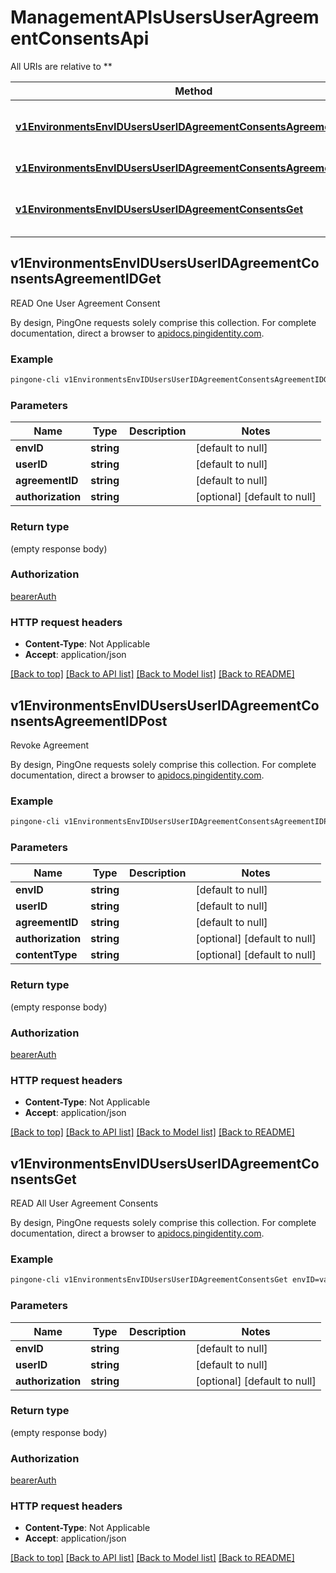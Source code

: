 # ManagementAPIsUsersUserAgreementConsentsApi

All URIs are relative to **

Method | HTTP request | Description
------------- | ------------- | -------------
[**v1EnvironmentsEnvIDUsersUserIDAgreementConsentsAgreementIDGet**](ManagementAPIsUsersUserAgreementConsentsApi.md#v1EnvironmentsEnvIDUsersUserIDAgreementConsentsAgreementIDGet) | **GET** /v1/environments/{envID}/users/{userID}/agreementConsents/{agreementID} | READ One User Agreement Consent
[**v1EnvironmentsEnvIDUsersUserIDAgreementConsentsAgreementIDPost**](ManagementAPIsUsersUserAgreementConsentsApi.md#v1EnvironmentsEnvIDUsersUserIDAgreementConsentsAgreementIDPost) | **POST** /v1/environments/{envID}/users/{userID}/agreementConsents/{agreementID} | Revoke Agreement
[**v1EnvironmentsEnvIDUsersUserIDAgreementConsentsGet**](ManagementAPIsUsersUserAgreementConsentsApi.md#v1EnvironmentsEnvIDUsersUserIDAgreementConsentsGet) | **GET** /v1/environments/{envID}/users/{userID}/agreementConsents | READ All User Agreement Consents



## v1EnvironmentsEnvIDUsersUserIDAgreementConsentsAgreementIDGet

READ One User Agreement Consent

By design, PingOne requests solely comprise this collection. For complete documentation, direct a browser to <a href='https://apidocs.pingidentity.com/pingone/platform/v1/api/'>apidocs.pingidentity.com</a>.

### Example

```bash
pingone-cli v1EnvironmentsEnvIDUsersUserIDAgreementConsentsAgreementIDGet envID=value userID=value agreementID=value Authorization:value
```

### Parameters


Name | Type | Description  | Notes
------------- | ------------- | ------------- | -------------
 **envID** | **string** |  | [default to null]
 **userID** | **string** |  | [default to null]
 **agreementID** | **string** |  | [default to null]
 **authorization** | **string** |  | [optional] [default to null]

### Return type

(empty response body)

### Authorization

[bearerAuth](../README.md#bearerAuth)

### HTTP request headers

- **Content-Type**: Not Applicable
- **Accept**: application/json

[[Back to top]](#) [[Back to API list]](../README.md#documentation-for-api-endpoints) [[Back to Model list]](../README.md#documentation-for-models) [[Back to README]](../README.md)


## v1EnvironmentsEnvIDUsersUserIDAgreementConsentsAgreementIDPost

Revoke Agreement

By design, PingOne requests solely comprise this collection. For complete documentation, direct a browser to <a href='https://apidocs.pingidentity.com/pingone/platform/v1/api/'>apidocs.pingidentity.com</a>.

### Example

```bash
pingone-cli v1EnvironmentsEnvIDUsersUserIDAgreementConsentsAgreementIDPost envID=value userID=value agreementID=value Authorization:value Content-Type:value
```

### Parameters


Name | Type | Description  | Notes
------------- | ------------- | ------------- | -------------
 **envID** | **string** |  | [default to null]
 **userID** | **string** |  | [default to null]
 **agreementID** | **string** |  | [default to null]
 **authorization** | **string** |  | [optional] [default to null]
 **contentType** | **string** |  | [optional] [default to null]

### Return type

(empty response body)

### Authorization

[bearerAuth](../README.md#bearerAuth)

### HTTP request headers

- **Content-Type**: Not Applicable
- **Accept**: application/json

[[Back to top]](#) [[Back to API list]](../README.md#documentation-for-api-endpoints) [[Back to Model list]](../README.md#documentation-for-models) [[Back to README]](../README.md)


## v1EnvironmentsEnvIDUsersUserIDAgreementConsentsGet

READ All User Agreement Consents

By design, PingOne requests solely comprise this collection. For complete documentation, direct a browser to <a href='https://apidocs.pingidentity.com/pingone/platform/v1/api/'>apidocs.pingidentity.com</a>.

### Example

```bash
pingone-cli v1EnvironmentsEnvIDUsersUserIDAgreementConsentsGet envID=value userID=value Authorization:value
```

### Parameters


Name | Type | Description  | Notes
------------- | ------------- | ------------- | -------------
 **envID** | **string** |  | [default to null]
 **userID** | **string** |  | [default to null]
 **authorization** | **string** |  | [optional] [default to null]

### Return type

(empty response body)

### Authorization

[bearerAuth](../README.md#bearerAuth)

### HTTP request headers

- **Content-Type**: Not Applicable
- **Accept**: application/json

[[Back to top]](#) [[Back to API list]](../README.md#documentation-for-api-endpoints) [[Back to Model list]](../README.md#documentation-for-models) [[Back to README]](../README.md)

